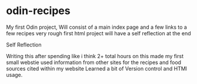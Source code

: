 # odin-recipes
My first Odin project, Will consist of a main index page and a few links to a few recipes
very rough first html project will have a self reflection at the end


Self Reflection 


Writing this after spending like i think 2+ total hours on this made my first small webstie 
used information from other sites for the recipes and food sources cited within my website 
Learned a bit of Version control and HTMl usage.